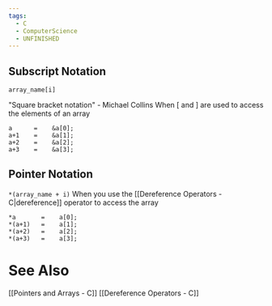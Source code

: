 ```yaml
---
tags:
  - C
  - ComputerScience
  - UNFINISHED
---
```


## Subscript Notation
`array_name[i]`

"Square bracket notation" - Michael Collins
When \[ and \] are used to access the elements of an array
```
a      =    &a[0];
a+1    =    &a[1];
a+2    =    &a[2];
a+3    =    &a[3];
```

## Pointer Notation
`*(array_name + i)`
When you use the [[Dereference Operators - C|dereference]] operator to access the array

```
*a       =    a[0];
*(a+1)   =    a[1];
*(a+2)   =    a[2];
*(a+3)   =    a[3];
```

# See Also
[[Pointers and Arrays - C]]
[[Dereference Operators - C]]